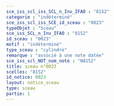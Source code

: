```yaml
---
sce_iss_scl_iss_SCL_n_Inv_IFAO : "8152"
categorie : "indéterminé"
sce_iss_scl_iss_SCE_id_sceau : "0023"
typeObjet : "Sceau"
sce_iss_SCL_n_Inv_IFAO : "8152"
id_sceau : "0023"
motif : "indéterminé"
type_sceau : "cylindre"
remarque : "associé à une note datée"
sce_iss_scl_NOT_nom_note : "N8152"
title: sceau n°0023
scelles: "8152"
id_notice: 0023
layout: notice_sceau
type: sceau
partie: 1
---
```

